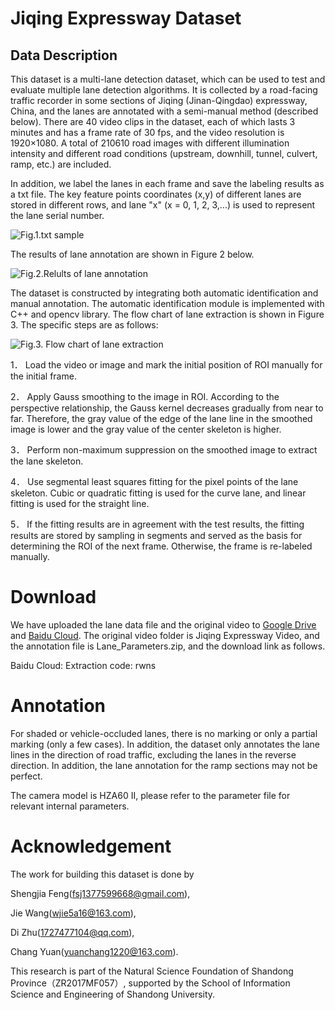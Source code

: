 # Jiqing Expressway Dataset
## Data Description
This dataset is a multi-lane detection dataset, which can be used to test and evaluate multiple lane detection algorithms. It is collected by a road-facing traffic recorder in some sections of Jiqing (Jinan-Qingdao) expressway, China, and the lanes are annotated with a semi-manual method (described below). There are 40 video clips in the dataset, each of which lasts 3 minutes and has a frame rate of 30 fps, and the video resolution is 1920×1080. A total of 210610 road images with different illumination intensity and different road conditions (upstream, downhill, tunnel, culvert, ramp, etc.) are included. 

In addition, we label the lanes in each frame and save the labeling results as a txt file. The key feature points coordinates (x,y) of different lanes are stored in different rows, and lane "x" (x = 0, 1, 2, 3,...) is used to represent the lane serial number.

![Fig.1.txt sample](https://i.imgur.com/yEzOYPS.png)

 The results of lane annotation are shown in Figure 2 below.

![Fig.2.Relults of lane annotation](https://i.imgur.com/nkoJRA0.jpg)

The dataset is constructed by integrating both automatic identification and manual annotation. The automatic identification module is implemented with C++ and opencv library. The flow chart of lane extraction is shown in Figure 3. The specific steps are as follows:

![Fig.3. Flow chart of lane extraction](https://i.imgur.com/dctvIxP.png)

1．	Load the video or image and mark the initial position of ROI manually for the initial frame.
 
2．	Apply Gauss smoothing to the image in ROI. According to the perspective relationship, the Gauss kernel decreases gradually from near to far. Therefore, the gray value of the edge of the lane line in the smoothed image is lower and the gray value of the center skeleton is higher.

3．	Perform non-maximum suppression on the smoothed image to extract the lane skeleton. 

4．	Use segmental least squares fitting for the pixel points of the lane skeleton. Cubic or quadratic fitting is used for the curve lane, and linear fitting is used for the straight line.

5．	If the fitting results are in agreement with the test results, the fitting results are stored by sampling in segments and served as the basis for determining the ROI of the next frame. Otherwise, the frame is re-labeled manually.

# Download
We have uploaded the lane data file and the original video to [Google Drive](https://drive.google.com/drive/folders/1iO6EUira1_irMHnEFjma3vc8LfYKHmQ4?usp=sharing) and [Baidu Cloud](https://pan.baidu.com/s/1Q_ZDAm2byOmd6OUjq4JYZA). The original video folder is Jiqing Expressway Video, and the annotation file is Lane_Parameters.zip, and the download link as follows. 

Baidu Cloud:
Extraction code: rwns 

# Annotation
For shaded or vehicle-occluded lanes, there is no marking or only a partial marking (only a few cases). In addition, the dataset only annotates the lane lines in the direction of road traffic, excluding the lanes in the reverse direction. In addition, the lane annotation for the ramp sections may not be perfect.

The camera model is HZA60 II, please refer to the parameter file for relevant internal parameters.

# Acknowledgement
The work for building this dataset is done by 

Shengjia Feng(fsj1377599668@gmail.com), 

Jie Wang(wjie5a16@163.com), 

Di Zhu(1727477104@qq.com),

Chang Yuan(yuanchang1220@163.com).

This research is part of the Natural Science Foundation of Shandong Province（ZR2017MF057）, supported by the School of Information Science and Engineering of Shandong University.
